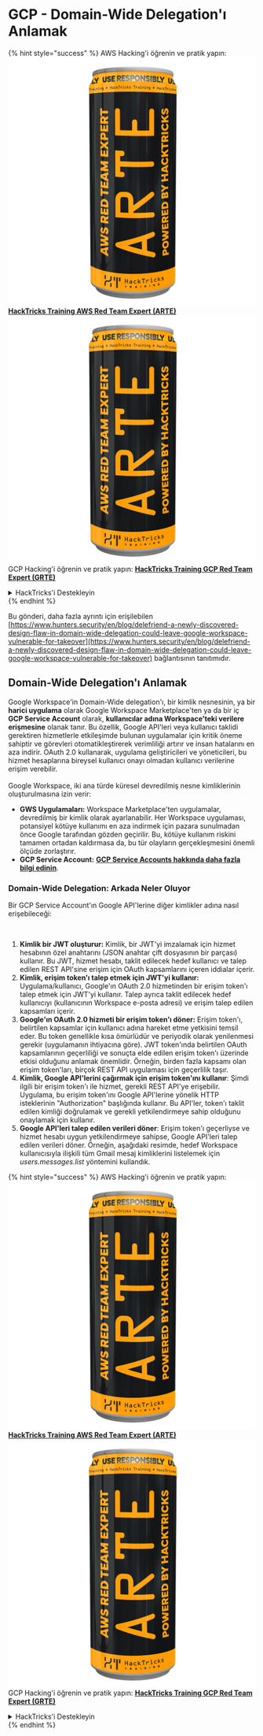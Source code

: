 # GCP - Domain-Wide Delegation'ı Anlamak

{% hint style="success" %}
AWS Hacking'i öğrenin ve pratik yapın:<img src="../../../.gitbook/assets/image (1) (1) (1).png" alt="" data-size="line">[**HackTricks Training AWS Red Team Expert (ARTE)**](https://training.hacktricks.xyz/courses/arte)<img src="../../../.gitbook/assets/image (1) (1) (1).png" alt="" data-size="line">\
GCP Hacking'i öğrenin ve pratik yapın: <img src="../../../.gitbook/assets/image (2).png" alt="" data-size="line">[**HackTricks Training GCP Red Team Expert (GRTE)**<img src="../../../.gitbook/assets/image (2).png" alt="" data-size="line">](https://training.hacktricks.xyz/courses/grte)

<details>

<summary>HackTricks'i Destekleyin</summary>

* [**abonelik planlarını**](https://github.com/sponsors/carlospolop) kontrol edin!
* **💬 [**Discord grubuna**](https://discord.gg/hRep4RUj7f) veya [**telegram grubuna**](https://t.me/peass) katılın ya da **Twitter**'da **bizi takip edin** 🐦 [**@hacktricks\_live**](https://twitter.com/hacktricks_live)**.**
* **Hacking ipuçlarını paylaşmak için** [**HackTricks**](https://github.com/carlospolop/hacktricks) ve [**HackTricks Cloud**](https://github.com/carlospolop/hacktricks-cloud) github reposuna PR gönderin.

</details>
{% endhint %}

Bu gönderi, daha fazla ayrıntı için erişilebilen [https://www.hunters.security/en/blog/delefriend-a-newly-discovered-design-flaw-in-domain-wide-delegation-could-leave-google-workspace-vulnerable-for-takeover](https://www.hunters.security/en/blog/delefriend-a-newly-discovered-design-flaw-in-domain-wide-delegation-could-leave-google-workspace-vulnerable-for-takeover) bağlantısının tanıtımıdır.

## **Domain-Wide Delegation'ı Anlamak**

Google Workspace'in Domain-Wide delegation'ı, bir kimlik nesnesinin, ya bir **harici uygulama** olarak Google Workspace Marketplace'ten ya da bir iç **GCP Service Account** olarak, **kullanıcılar adına Workspace'teki verilere erişmesine** olanak tanır. Bu özellik, Google API'leri veya kullanıcı taklidi gerektiren hizmetlerle etkileşimde bulunan uygulamalar için kritik öneme sahiptir ve görevleri otomatikleştirerek verimliliği artırır ve insan hatalarını en aza indirir. OAuth 2.0 kullanarak, uygulama geliştiricileri ve yöneticileri, bu hizmet hesaplarına bireysel kullanıcı onayı olmadan kullanıcı verilerine erişim verebilir.\
\
Google Workspace, iki ana türde küresel devredilmiş nesne kimliklerinin oluşturulmasına izin verir:

* **GWS Uygulamaları:** Workspace Marketplace'ten uygulamalar, devredilmiş bir kimlik olarak ayarlanabilir. Her Workspace uygulaması, potansiyel kötüye kullanımı en aza indirmek için pazara sunulmadan önce Google tarafından gözden geçirilir. Bu, kötüye kullanım riskini tamamen ortadan kaldırmasa da, bu tür olayların gerçekleşmesini önemli ölçüde zorlaştırır.
* **GCP Service Account:** [**GCP Service Accounts hakkında daha fazla bilgi edinin**](../gcp-basic-information/#service-accounts).

### **Domain-Wide Delegation: Arkada Neler Oluyor**

Bir GCP Service Account'ın Google API'lerine diğer kimlikler adına nasıl erişebileceği:

<figure><img src="../../../.gitbook/assets/image (58).png" alt=""><figcaption></figcaption></figure>

1. **Kimlik bir JWT oluşturur:** Kimlik, bir JWT'yi imzalamak için hizmet hesabının özel anahtarını (JSON anahtar çift dosyasının bir parçası) kullanır. Bu JWT, hizmet hesabı, taklit edilecek hedef kullanıcı ve talep edilen REST API'sine erişim için OAuth kapsamlarını içeren iddialar içerir.
2. **Kimlik, erişim token'ı talep etmek için JWT'yi kullanır:** Uygulama/kullanıcı, Google'ın OAuth 2.0 hizmetinden bir erişim token'ı talep etmek için JWT'yi kullanır. Talep ayrıca taklit edilecek hedef kullanıcıyı (kullanıcının Workspace e-posta adresi) ve erişim talep edilen kapsamları içerir.
3. **Google'ın OAuth 2.0 hizmeti bir erişim token'ı döner:** Erişim token'ı, belirtilen kapsamlar için kullanıcı adına hareket etme yetkisini temsil eder. Bu token genellikle kısa ömürlüdür ve periyodik olarak yenilenmesi gerekir (uygulamanın ihtiyacına göre). JWT token'ında belirtilen OAuth kapsamlarının geçerliliği ve sonuçta elde edilen erişim token'ı üzerinde etkisi olduğunu anlamak önemlidir. Örneğin, birden fazla kapsamı olan erişim token'ları, birçok REST API uygulaması için geçerlilik taşır.
4. **Kimlik, Google API'lerini çağırmak için erişim token'ını kullanır**: Şimdi ilgili bir erişim token'ı ile hizmet, gerekli REST API'ye erişebilir. Uygulama, bu erişim token'ını Google API'lerine yönelik HTTP isteklerinin "Authorization" başlığında kullanır. Bu API'ler, token'ı taklit edilen kimliği doğrulamak ve gerekli yetkilendirmeye sahip olduğunu onaylamak için kullanır.
5. **Google API'leri talep edilen verileri döner**: Erişim token'ı geçerliyse ve hizmet hesabı uygun yetkilendirmeye sahipse, Google API'leri talep edilen verileri döner. Örneğin, aşağıdaki resimde, hedef Workspace kullanıcısıyla ilişkili tüm Gmail mesaj kimliklerini listelemek için _users.messages.list_ yöntemini kullandık.

{% hint style="success" %}
AWS Hacking'i öğrenin ve pratik yapın:<img src="../../../.gitbook/assets/image (1) (1) (1).png" alt="" data-size="line">[**HackTricks Training AWS Red Team Expert (ARTE)**](https://training.hacktricks.xyz/courses/arte)<img src="../../../.gitbook/assets/image (1) (1) (1).png" alt="" data-size="line">\
GCP Hacking'i öğrenin ve pratik yapın: <img src="../../../.gitbook/assets/image (2).png" alt="" data-size="line">[**HackTricks Training GCP Red Team Expert (GRTE)**<img src="../../../.gitbook/assets/image (2).png" alt="" data-size="line">](https://training.hacktricks.xyz/courses/grte)

<details>

<summary>HackTricks'i Destekleyin</summary>

* [**abonelik planlarını**](https://github.com/sponsors/carlospolop) kontrol edin!
* **💬 [**Discord grubuna**](https://discord.gg/hRep4RUj7f) veya [**telegram grubuna**](https://t.me/peass) katılın ya da **Twitter**'da **bizi takip edin** 🐦 [**@hacktricks\_live**](https://twitter.com/hacktricks_live)**.**
* **Hacking ipuçlarını paylaşmak için** [**HackTricks**](https://github.com/carlospolop/hacktricks) ve [**HackTricks Cloud**](https://github.com/carlospolop/hacktricks-cloud) github reposuna PR gönderin.

</details>
{% endhint %}
